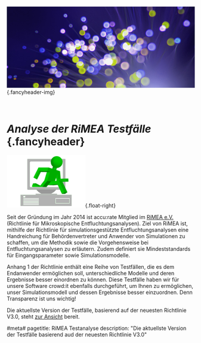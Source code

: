 ![](/img/accurate-bild-3.jpg) {.fancyheader-img}
# *<br />Analyse der RiMEA Testfälle* {.fancyheader}

![Logo des RiMEA e.V.](/img/rimea_logo.gif){.float-right}


Seit der Gründung im Jahr 2014 ist accu:rate Mitglied im [RiMEA e.V.](http://www.rimea.de/) (Richtlinie für Mikroskopische Entfluchtungsanalysen). Ziel von RiMEA ist, mithilfe der Richtlinie für simulationsgestützte Entfluchtungsanalysen eine Handreichung für Behördenvertreter und Anwender von Simulationen zu schaffen, um die Methodik sowie die Vorgehensweise bei Entfluchtungsanalysen zu erläutern. Zudem definiert sie Mindeststandards für Eingangsparameter sowie Simulationsmodelle.

Anhang 1 der Richtlinie enthält eine Reihe von Testfällen, die es dem Endanwender ermöglichen soll, unterschiedliche Modelle und deren Ergebnisse besser einordnen zu können.
Diese Testfälle haben wir für unsere Software crowd:it ebenfalls durchgeführt, um Ihnen zu ermöglichen, unser Simulationsmodell und dessen Ergebnisse besser einzuordnen. Denn Transparenz ist uns wichtig!

Die aktuellste Version der Testfälle, basierend auf der neuesten Richtlinie V3.0, steht [zur Ansicht](download/rimea-test-doku.pdf) bereit.


#meta#
pagetitle: RiMEA Testanalyse
description: "Die aktuellste Version der Testfälle basierend aud der neuesten Richtlinie V3.0"